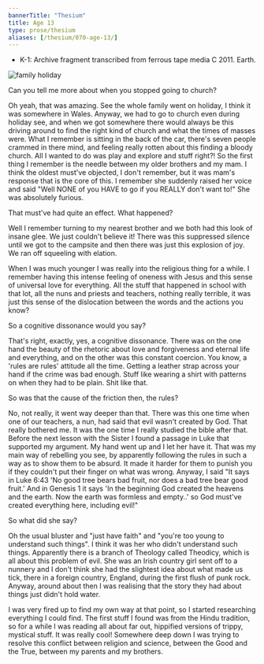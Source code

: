 ```yaml
---
bannerTitle: "Thesium" 
title: Age 13
type: prose/thesium
aliases: [/thesium/070-age-13/]
---
```


<div class="data">

- K-1: Archive fragment transcribed from ferrous tape media C 2011. Earth.

</div>

![family holiday](/images/bio/eiger.jpg)

<div class="speech">

Can you tell me more about when you stopped going to church?

Oh yeah, that was amazing. See the whole family went on holiday, I think it was
somewhere in Wales. Anyway, we had to go to church even during holiday see, and
when we got somewhere there would always be this driving around to find the
right kind of church and what the times of masses were. What I remember is
sitting in the back of the car, there's seven people crammed in there mind, and
feeling really rotten about this finding a bloody church. All I wanted to do
was play and explore and stuff right?! So the first thing I remember is the
needle between my older brothers and my mam. I think the oldest must've
objected, I don't remember, but it was mam's response that is the core of this.
I remember she suddenly raised her voice and said "Well NONE of you HAVE to go
if you REALLY don't want to!" She was absolutely furious.  

That must've had quite an effect. What happened?  

Well I remember turning to my nearest brother and we both had this look of
insane glee. We just couldn't believe it! There was this suppressed silence
until we got to the campsite and then there was just this explosion of joy. We
ran off squeeling with elation.  

When I was much younger I was really into the religious thing for a while. I
remember having this intense feeling of oneness with Jesus and this sense of
universal love for everything. All the stuff that happened in school with that
lot, all the nuns and priests and teachers, nothing really terrible, it was
just this sense of the dislocation between the words and the actions you know?  

So a cognitive dissonance would you say?  

That's right, exactly, yes, a cognitive dissonance. There was on the one hand
the beauty of the rhetoric about love and forgiveness and eternal life and
everything, and on the other was this constant coercion. You know, a 'rules are
rules' attitude all the time. Getting a leather strap across your hand if the
crime was bad enough. Stuff like wearing a shirt with patterns on when they had
to be plain. Shit like that.  

So was that the cause of the friction then, the rules?  

No, not really, it went way deeper than that. There was this one time when one
of our teachers, a nun, had said that evil wasn't created by God. That really
bothered me. It was the one time I really studied the bible after that. Before
the next lesson with the Sister I found a passage in Luke that supported my
argument. My hand went up and I let her have it. That was my main way of
rebelling you see, by apparently following the rules in such a way as to show
them to be absurd. It made it harder for them to punish you if they couldn't
put their finger on what was wrong. Anyway, I said "It says in Luke 6:43 'No
good tree bears bad fruit, nor does a bad tree bear good fruit.' And in Genesis
1 it says 'In the beginning God created the heavens and the earth. Now the
earth was formless and empty..' so God must've created everything here,
including evil!"  

So what did she say?  

Oh the usual bluster and "just have faith" and "you're too young to understand
such things". I think it was her who didn't understand such things. Apparently
there is a branch of Theology called Theodicy, which is all about this problem
of evil. She was an Irish country girl sent off to a nunnery and I don't think
she had the slightest idea about what made us tick, there in a foreign country,
England, during the first flush of punk rock. Anyway, around about then I was
realising that the story they had about things just didn't hold water. 

I was very fired up to find my own way at that point, so I started researching
everything I could find. The first stuff I found was from the Hindu tradition,
so for a while I was reading all about far out, hippified versions of trippy,
mystical stuff. It was really cool! Somewhere deep down I was trying to resolve
this conflict between religion and science, between the Good and the True,
between my parents and my brothers. 
</div>

